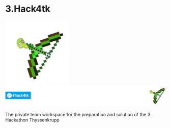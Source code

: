# 3.Hack4tk
![Logo](Bases/BoW.png)
![Hack4tk](Bases/Hack4tk.png) 		 

The private team workspace for the preparation and solution of the 3. Hackathon Thyssenkrupp
